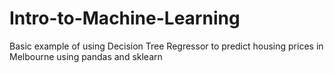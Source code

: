 # Intro-to-Machine-Learning
Basic example of using Decision Tree Regressor to predict housing prices in Melbourne using pandas and sklearn
